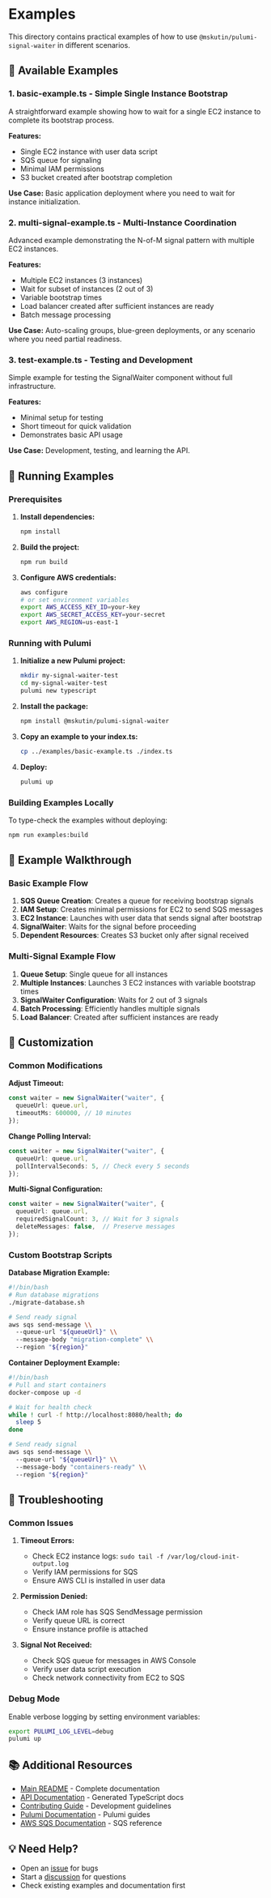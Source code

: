 # Examples

This directory contains practical examples of how to use `@mskutin/pulumi-signal-waiter` in different scenarios.

## 📁 Available Examples

### 1. **basic-example.ts** - Simple Single Instance Bootstrap

A straightforward example showing how to wait for a single EC2 instance to complete its bootstrap process.

**Features:**
- Single EC2 instance with user data script
- SQS queue for signaling
- Minimal IAM permissions
- S3 bucket created after bootstrap completion

**Use Case:** Basic application deployment where you need to wait for instance initialization.

### 2. **multi-signal-example.ts** - Multi-Instance Coordination

Advanced example demonstrating the N-of-M signal pattern with multiple EC2 instances.

**Features:**
- Multiple EC2 instances (3 instances)
- Wait for subset of instances (2 out of 3)
- Variable bootstrap times
- Load balancer created after sufficient instances are ready
- Batch message processing

**Use Case:** Auto-scaling groups, blue-green deployments, or any scenario where you need partial readiness.

### 3. **test-example.ts** - Testing and Development

Simple example for testing the SignalWaiter component without full infrastructure.

**Features:**
- Minimal setup for testing
- Short timeout for quick validation
- Demonstrates basic API usage

**Use Case:** Development, testing, and learning the API.

## 🚀 Running Examples

### Prerequisites

1. **Install dependencies:**
   ```bash
   npm install
   ```

2. **Build the project:**
   ```bash
   npm run build
   ```

3. **Configure AWS credentials:**
   ```bash
   aws configure
   # or set environment variables
   export AWS_ACCESS_KEY_ID=your-key
   export AWS_SECRET_ACCESS_KEY=your-secret
   export AWS_REGION=us-east-1
   ```

### Running with Pulumi

1. **Initialize a new Pulumi project:**
   ```bash
   mkdir my-signal-waiter-test
   cd my-signal-waiter-test
   pulumi new typescript
   ```

2. **Install the package:**
   ```bash
   npm install @mskutin/pulumi-signal-waiter
   ```

3. **Copy an example to your index.ts:**
   ```bash
   cp ../examples/basic-example.ts ./index.ts
   ```

4. **Deploy:**
   ```bash
   pulumi up
   ```

### Building Examples Locally

To type-check the examples without deploying:

```bash
npm run examples:build
```

## 📖 Example Walkthrough

### Basic Example Flow

1. **SQS Queue Creation**: Creates a queue for receiving bootstrap signals
2. **IAM Setup**: Creates minimal permissions for EC2 to send SQS messages
3. **EC2 Instance**: Launches with user data that sends signal after bootstrap
4. **SignalWaiter**: Waits for the signal before proceeding
5. **Dependent Resources**: Creates S3 bucket only after signal received

### Multi-Signal Example Flow

1. **Queue Setup**: Single queue for all instances
2. **Multiple Instances**: Launches 3 EC2 instances with variable bootstrap times
3. **SignalWaiter Configuration**: Waits for 2 out of 3 signals
4. **Batch Processing**: Efficiently handles multiple signals
5. **Load Balancer**: Created after sufficient instances are ready

## 🔧 Customization

### Common Modifications

**Adjust Timeout:**
```typescript
const waiter = new SignalWaiter("waiter", {
  queueUrl: queue.url,
  timeoutMs: 600000, // 10 minutes
});
```

**Change Polling Interval:**
```typescript
const waiter = new SignalWaiter("waiter", {
  queueUrl: queue.url,
  pollIntervalSeconds: 5, // Check every 5 seconds
});
```

**Multi-Signal Configuration:**
```typescript
const waiter = new SignalWaiter("waiter", {
  queueUrl: queue.url,
  requiredSignalCount: 3, // Wait for 3 signals
  deleteMessages: false,  // Preserve messages
});
```

### Custom Bootstrap Scripts

**Database Migration Example:**
```bash
#!/bin/bash
# Run database migrations
./migrate-database.sh

# Send ready signal
aws sqs send-message \\
  --queue-url "${queueUrl}" \\
  --message-body "migration-complete" \\
  --region "${region}"
```

**Container Deployment Example:**
```bash
#!/bin/bash
# Pull and start containers
docker-compose up -d

# Wait for health check
while ! curl -f http://localhost:8080/health; do
  sleep 5
done

# Send ready signal
aws sqs send-message \\
  --queue-url "${queueUrl}" \\
  --message-body "containers-ready" \\
  --region "${region}"
```

## 🐛 Troubleshooting

### Common Issues

1. **Timeout Errors:**
   - Check EC2 instance logs: `sudo tail -f /var/log/cloud-init-output.log`
   - Verify IAM permissions for SQS
   - Ensure AWS CLI is installed in user data

2. **Permission Denied:**
   - Check IAM role has SQS SendMessage permission
   - Verify queue URL is correct
   - Ensure instance profile is attached

3. **Signal Not Received:**
   - Check SQS queue for messages in AWS Console
   - Verify user data script execution
   - Check network connectivity from EC2 to SQS

### Debug Mode

Enable verbose logging by setting environment variables:

```bash
export PULUMI_LOG_LEVEL=debug
pulumi up
```

## 📚 Additional Resources

- [Main README](../README.md) - Complete documentation
- [API Documentation](../docs/api/) - Generated TypeScript docs
- [Contributing Guide](../CONTRIBUTING.md) - Development guidelines
- [Pulumi Documentation](https://www.pulumi.com/docs/) - Pulumi guides
- [AWS SQS Documentation](https://docs.aws.amazon.com/sqs/) - SQS reference

## 💡 Need Help?

- Open an [issue](https://github.com/mskutin/pulumi-signal-waiter/issues) for bugs
- Start a [discussion](https://github.com/mskutin/pulumi-signal-waiter/discussions) for questions
- Check existing examples and documentation first
